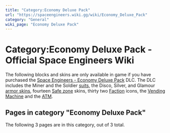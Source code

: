 ```yaml
---
title: "Category:Economy Deluxe Pack"
url: "https://spaceengineers.wiki.gg/wiki/Economy_Deluxe_Pack"
category: "General"
wiki_page: "Economy Deluxe Pack"
---
```


# Category:Economy Deluxe Pack - Official Space Engineers Wiki

The following blocks and skins are only available in game if you have purchased the [Space Engineers - Economy Deluxe Pack](https://store.steampowered.com/app/1135960/Space_Engineers__Economy_Deluxe/) DLC. The DLC includes the Miner and the Soldier [suits](https://spaceengineers.wiki.gg/wiki/Skins "Skins"), the Disco, Silver, and Glamour [armor skins](https://spaceengineers.wiki.gg/wiki/Color "Color"), fourteen [Safe zone](https://spaceengineers.wiki.gg/wiki/Safe_Zone "Safe Zone") skins, thirty two [Faction](https://spaceengineers.wiki.gg/wiki/Factions "Factions") icons, the [Vending Machine](https://spaceengineers.wiki.gg/wiki/Vending_Machine "Vending Machine") and the [ATM](https://spaceengineers.wiki.gg/wiki/ATM "ATM").

## Pages in category "Economy Deluxe Pack"

The following 3 pages are in this category, out of 3 total.